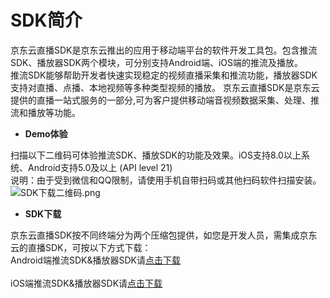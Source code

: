 # SDK简介

 京东云直播SDK是京东云推出的应用于移动端平台的软件开发工具包。包含推流SDK、播放器SDK两个模块，可分别支持Android端、iOS端的推流及播放。   
 推流SDK能够帮助开发者快速实现稳定的视频直播采集和推流功能，播放器SDK支持对直播、点播、本地视频等多种类型视频的播放。
 京东云直播SDK是京东云提供的直播一站式服务的一部分,可为客户提供移动端音视频数据采集、处理、推流和播放等功能。

-   **Demo体验**

扫描以下二维码可体验推流SDK、播放SDK的功能及效果。iOS支持8.0以上系统、Android支持5.0及以上 (API level 21)  
说明：由于受到微信和QQ限制，请使用手机自带扫码或其他扫码软件扫描安装。<br />
![SDK下载二维码.png](https://github.com/jdcloudcom/cn/blob/cn-Player-Service-SDK/image/Player-Service-SDK/%E7%A7%BB%E5%8A%A8%E7%9B%B4%E6%92%ADSDK%E4%BA%8C%E7%BB%B4%E7%A0%81.jpg)
-   **SDK下载**

京东云直播SDK按不同终端分为两个压缩包提供，如您是开发人员，需集成京东云的直播SDK，可按以下方式下载：  
Android端推流SDK&播放器SDK请<a href="https://sdk-publish.s3.cn-north-1.jdcloud-oss.com/sdk/jdcloud_live_android_demo.zip">点击下载</a><br/>  
iOS端推流SDK&播放器SDK请<a href="https://zhanghao274.s3.cn-north-1.jdcloud-oss.com/SDK/live/jdcloud_live_ios_demo.zip">点击下载</a>

